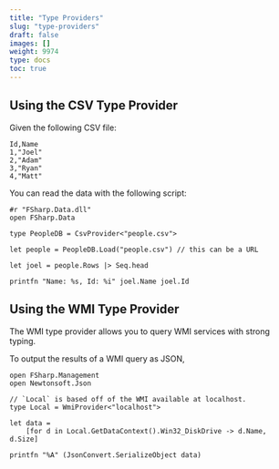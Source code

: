 ```yaml
---
title: "Type Providers"
slug: "type-providers"
draft: false
images: []
weight: 9974
type: docs
toc: true
---
```


## Using the CSV Type Provider
Given the following CSV file:

    Id,Name
    1,"Joel"
    2,"Adam"
    3,"Ryan"
    4,"Matt"

You can read the data with the following script:

    #r "FSharp.Data.dll"
    open FSharp.Data
    
    type PeopleDB = CsvProvider<"people.csv">
    
    let people = PeopleDB.Load("people.csv") // this can be a URL
    
    let joel = people.Rows |> Seq.head
    
    printfn "Name: %s, Id: %i" joel.Name joel.Id

## Using the WMI Type Provider
The WMI type provider allows you to query WMI services with strong typing. 

To output the results of a WMI query as JSON, 

    open FSharp.Management
    open Newtonsoft.Json

    // `Local` is based off of the WMI available at localhost. 
    type Local = WmiProvider<"localhost">

    let data = 
        [for d in Local.GetDataContext().Win32_DiskDrive -> d.Name, d.Size]

    printfn "%A" (JsonConvert.SerializeObject data)



